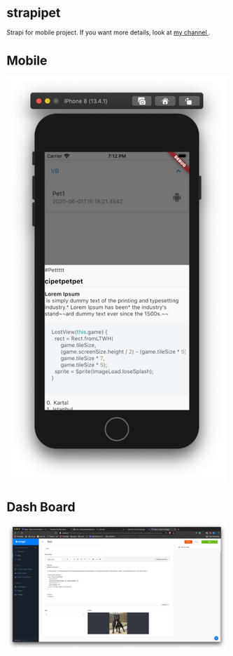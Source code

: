# strapipet

Strapi for mobile project. If you want more details, look at [my channel ](https://www.youtube.com/channel/UCdUaAKTLJrPZFStzEJnpQAg).

# Mobile

![Iphone strapi ](https://github.com/VB10/Strapi-Mobile/blob/master/.github/Screen%20Shot%202020-06-01%20at%2019.12.09.png?raw=true)

# Dash Board

![Strapi dashboard](https://github.com/VB10/Strapi-Mobile/blob/master/.github/Screen%20Shot%202020-06-01%20at%2019.10.33.png?raw=true)
